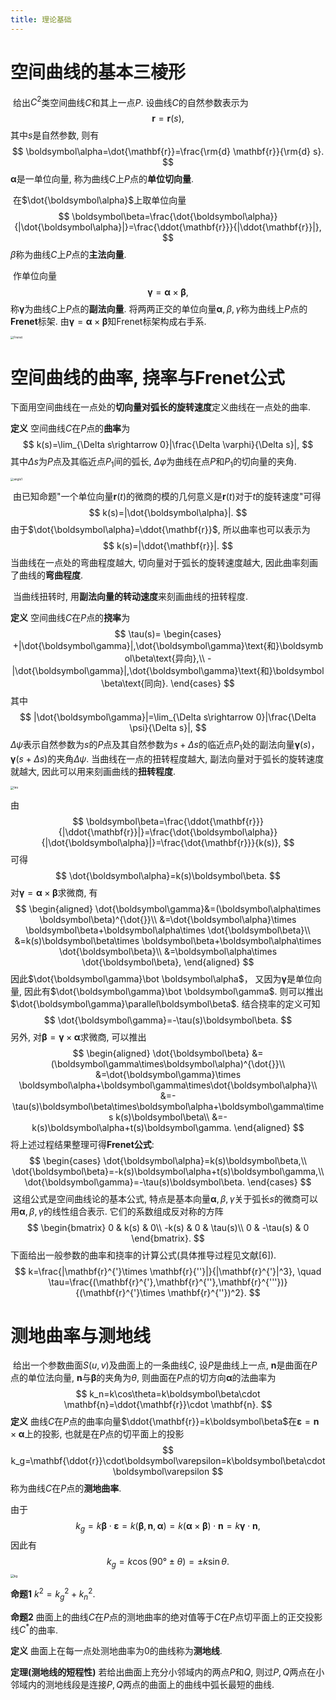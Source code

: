 ```yaml
---
title: 理论基础
---
```


# 空间曲线的基本三棱形

​		给出$C^2$类空间曲线$C$和其上一点$P$. 设曲线$C$的自然参数表示为
$$
\mathbf{r}=\mathbf{r}(s),
$$
其中$s$是自然参数, 则有
$$
\boldsymbol\alpha=\dot{\mathbf{r}}=\frac{\rm{d} \mathbf{r}}{\rm{d} s}.
$$
$\boldsymbol\alpha$是一单位向量, 称为曲线$C$上$P$点的**单位切向量**.

​		在$\dot{\boldsymbol\alpha}$上取单位向量
$$
\boldsymbol\beta=\frac{\dot{\boldsymbol\alpha}}{|\dot{\boldsymbol\alpha}|}=\frac{\ddot{\mathbf{r}}}{|\ddot{\mathbf{r}}|},
$$
$\beta$称为曲线$C$上$P$点的**主法向量**.

​		作单位向量
$$
\boldsymbol\gamma=\boldsymbol\alpha \times \boldsymbol\beta,
$$
称$\boldsymbol\gamma$为曲线$C$上$P$点的**副法向量**. 将两两正交的单位向量$\boldsymbol\alpha,\beta,\gamma$称为曲线上$P$点的**Frenet**标架. 由$\boldsymbol\gamma=\boldsymbol\alpha \times \boldsymbol\beta$知Frenet标架构成右手系.

<img src="https://gitee.com/yixin-oss/blogImage/raw/master/img/Frenet.png" alt="Frenet" style="zoom:33%;" />

# 空间曲线的曲率, 挠率与Frenet公式

​		下面用空间曲线在一点处的**切向量对弧长的旋转速度**定义曲线在一点处的曲率.

**定义**  空间曲线$C$在$P$点的**曲率**为
$$
k(s)=\lim_{\Delta s\rightarrow 0}|\frac{\Delta \varphi}{\Delta s}|,
$$
其中$\Delta s$为$P$点及其临近点$P_1$间的弧长, $\Delta\varphi$为曲线在点$P$和$P_1$的切向量的夹角.

<img src="https://gitee.com/yixin-oss/blogImage/raw/master/img/angle1.png" alt="angle1" style="zoom:33%;" />

​		由已知命题"一个单位向量$\mathbf{r}(t)$的微商的模的几何意义是$\mathbf{r}(t)$对于$t$的旋转速度"可得
$$
k(s)=|\dot{\boldsymbol\alpha}|.
$$
由于$\dot{\boldsymbol\alpha}=\ddot{\mathbf{r}}$, 所以曲率也可以表示为
$$
k(s)=|\ddot{\mathbf{r}}|.
$$
当曲线在一点处的弯曲程度越大, 切向量对于弧长的旋转速度越大, 因此曲率刻画了曲线的**弯曲程度**.



​		当曲线扭转时, 用**副法向量的转动速度**来刻画曲线的扭转程度.

**定义**  空间曲线$C$在$P$点的**挠率**为
$$
\tau(s)=
\begin{cases}
+|\dot{\boldsymbol\gamma}|,\dot{\boldsymbol\gamma}\text{和}\boldsymbol\beta\text{异向},\\
-|\dot{\boldsymbol\gamma}|,\dot{\boldsymbol\gamma}\text{和}\boldsymbol\beta\text{同向}.
\end{cases}
$$
其中
$$
|\dot{\boldsymbol\gamma}|=\lim_{\Delta s\rightarrow 0}|\frac{\Delta \psi}{\Delta s}|,
$$
$\Delta \psi$表示自然参数为$s$的$P$点及其自然参数为$s+\Delta s$的临近点$P_1$处的副法向量$\boldsymbol\gamma(s)，\boldsymbol\gamma(s+\Delta s)$的夹角$\Delta \psi$. 当曲线在一点的扭转程度越大, 副法向量对于弧长的旋转速度就越大, 因此可以用来刻画曲线的**扭转程度**.

<img src="https://gitee.com/yixin-oss/blogImage/raw/master/img/tau.png" alt="tau" style="zoom: 33%;" />

由
$$
\boldsymbol\beta=\frac{\ddot{\mathbf{r}}}{|\ddot{\mathbf{r}}|}=\frac{\dot{\boldsymbol\alpha}}{|\dot{\boldsymbol\alpha}|}=\frac{\dot{\mathbf{r}}}{k(s)},
$$
可得
$$
\dot{\boldsymbol\alpha}=k(s)\boldsymbol\beta.
$$
对$\boldsymbol\gamma=\boldsymbol\alpha\times \boldsymbol\beta$求微商, 有
$$
\begin{aligned}
\dot{\boldsymbol\gamma}&=(\boldsymbol\alpha\times \boldsymbol\beta)^{\dot{}}\\
&=\dot{\boldsymbol\alpha}\times \boldsymbol\beta+\boldsymbol\alpha\times \dot{\boldsymbol\beta}\\
&=k(s)\boldsymbol\beta\times \boldsymbol\beta+\boldsymbol\alpha\times \dot{\boldsymbol\beta}\\
&=\boldsymbol\alpha\times \dot{\boldsymbol\beta},
\end{aligned}
$$
因此$\dot{\boldsymbol\gamma}\bot \boldsymbol\alpha$， 又因为$\boldsymbol\gamma$是单位向量, 因此有$\dot{\boldsymbol\gamma}\bot \boldsymbol\gamma$. 则可以推出$\dot{\boldsymbol\gamma}\parallel\boldsymbol\beta$. 结合挠率的定义可知
$$
\dot{\boldsymbol\gamma}=-\tau(s)\boldsymbol\beta.
$$
另外, 对$\boldsymbol\beta=\boldsymbol\gamma\times\boldsymbol\alpha$求微商, 可以推出
$$
\begin{aligned}
\dot{\boldsymbol\beta}
&=(\boldsymbol\gamma\times\boldsymbol\alpha)^{\dot{}}\\
&=\dot{\boldsymbol\gamma}\times \boldsymbol\alpha+\boldsymbol\gamma\times\dot{\boldsymbol\alpha}\\
&=-\tau(s)\boldsymbol\beta\times\boldsymbol\alpha+\boldsymbol\gamma\times k(s)\boldsymbol\beta\\
&=-k(s)\boldsymbol\alpha+t(s)\boldsymbol\gamma.
\end{aligned}
$$
将上述过程结果整理可得**Frenet公式**:
$$
\begin{cases}
\dot{\boldsymbol\alpha}=k(s)\boldsymbol\beta,\\
\dot{\boldsymbol\beta}=-k(s)\boldsymbol\alpha+t(s)\boldsymbol\gamma,\\
\dot{\boldsymbol\gamma}=-\tau(s)\boldsymbol\beta.
\end{cases}
$$
​		这组公式是空间曲线论的基本公式, 特点是基本向量$\boldsymbol\alpha, \beta,\gamma$关于弧长$s$的微商可以用$\boldsymbol\alpha, \beta,\gamma$的线性组合表示. 它们的系数组成反对称的方阵
$$
\begin{bmatrix}
0 & k(s) & 0\\
-k(s) & 0 & \tau(s)\\
0 & -\tau(s) & 0
\end{bmatrix}.
$$
​		下面给出一般参数的曲率和挠率的计算公式(具体推导过程见文献[6]).
$$
k=\frac{|\mathbf{r}^{'}\times \mathbf{r}{''}|}{|\mathbf{r}^{'}|^3}, \quad \tau=\frac{(\mathbf{r}^{'},\mathbf{r}^{''},\mathbf{r}^{'''})}{(\mathbf{r}^{'}\times \mathbf{r}^{''})^2}.
$$

# 测地曲率与测地线

​		给出一个参数曲面$S(u,v)$及曲面上的一条曲线$C$, 设$P$是曲线上一点, $\mathbf{n}$是曲面在$P$点的单位法向量, $\mathbf{n}$与$\boldsymbol\beta$的夹角为$\theta$, 则曲面在$P$点的切方向$\boldsymbol\alpha$的法曲率为
$$
k_n=k\cos\theta=k\boldsymbol\beta\cdot \mathbf{n}=\ddot{\mathbf{r}}\cdot \mathbf{n}.
$$
**定义**  曲线$C$在$P$点的曲率向量$\ddot{\mathbf{r}}=k\boldsymbol\beta$在$\boldsymbol\varepsilon=\mathbf{n}\times\boldsymbol\alpha$上的投影, 也就是在$P$点的切平面上的投影
$$
k_g=\mathbf{\ddot{r}}\cdot\boldsymbol\varepsilon=k\boldsymbol\beta\cdot \boldsymbol\varepsilon
$$
称为曲线$C$在$P$点的**测地曲率**.

由于
$$
k_g=k\boldsymbol\beta\cdot \boldsymbol\varepsilon=k(\boldsymbol\beta,\mathbf{n},\boldsymbol\alpha)=k(\boldsymbol\alpha\times\boldsymbol\beta)\cdot \mathbf{n}=k\boldsymbol\gamma\cdot \mathbf{n},
$$
因此有
$$
k_g=k\cos(90°\pm\theta)=\pm k\sin\theta.
$$
<img src="https://gitee.com/yixin-oss/blogImage/raw/master/img/kg.png" alt="kg" style="zoom:35%;" />

**命题1**  $k^2=k_g^2+k_n^2$.

**命题2**  曲面上的曲线$C$在$P$点的测地曲率的绝对值等于$C$在$P$点切平面上的正交投影线$C^*$的曲率.

**定义**  曲面上在每一点处测地曲率为0的曲线称为**测地线**.

**定理(测地线的短程性)**  若给出曲面上充分小邻域内的两点$P$和$Q$, 则过$P,Q$两点在小邻域内的测地线段是连接$P,Q$两点的曲面上的曲线中弧长最短的曲线.